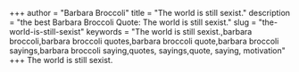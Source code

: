 +++
author = "Barbara Broccoli"
title = "The world is still sexist."
description = "the best Barbara Broccoli Quote: The world is still sexist."
slug = "the-world-is-still-sexist"
keywords = "The world is still sexist.,barbara broccoli,barbara broccoli quotes,barbara broccoli quote,barbara broccoli sayings,barbara broccoli saying,quotes, sayings,quote, saying, motivation"
+++
The world is still sexist.
